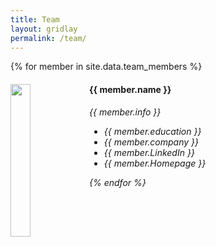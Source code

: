 ```yaml
---
title: Team
layout: gridlay
permalink: /team/
---
```


{% for member in site.data.team_members %}
<div class="col-sm-6 clearfix">
  <img src="/images/teampic/{{ member.photo }}" class="img-responsive" width="25%" style="float: left" />
  <h4>{{ member.name }}</h4>
  <i>{{ member.info }} <!--<br>email: <{{ member.email }}></i> -->
  <ul style="overflow: hidden">
    
  <li> {{ member.education }} </li>
  <li> {{ member.company }} </li>
  <li> {{ member.LinkedIn }} </li>
  <li> {{ member.Homepage }} </li>
  </ul>
</div>
{% endfor %}
